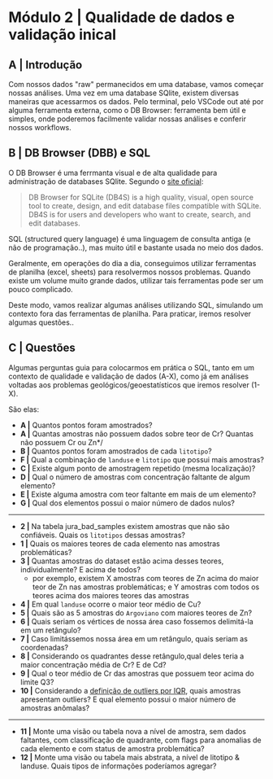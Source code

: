 # Módulo 2 | Qualidade de dados e validação inical

## A | Introdução

Com nossos dados "raw" permanecidos em uma database, vamos começar nossas análises. Uma vez em uma database SQlite, existem diversas maneiras que acessarmos os dados. Pelo terminal, pelo VSCode out até por alguma ferramenta externa, como o DB Browser: ferramenta bem útil e simples, onde poderemos facilmente validar nossas análises e conferir nossos workflows.

## B | DB Browser (DBB) e SQL

O DB Browser é uma ferrmanta visual e de alta qualidade para administração de databases SQlite. Segundo o [site oficial](https://sqlitebrowser.org/):

>DB Browser for SQLite (DB4S) is a high quality, visual, open source tool to create, design, and edit database files compatible with SQLite. DB4S is for users and developers who want to create, search, and edit databases.

SQL (structured query language) é uma linguagem de consulta antiga (e não de programação..), mas muito útil e bastante usada no meio dos dados.

Geralmente, em operações do dia a dia, conseguimos utilizar ferramentas de planilha (excel, sheets) para resolvermos nossos problemas. Quando existe um volume muito grande dados, utilizar tais ferramentas pode ser um pouco complicado.

Deste modo, vamos realizar algumas análises utilizando SQL, simulando um contexto fora das ferramentas de planilha. Para praticar, iremos resolver algumas questões..

## C | Questões

Algumas perguntas guia para colocarmos em prática o SQL, tanto em um contexto de qualidade e validação de dados (A-X), como já em análises voltadas aos problemas geológicos/geoestatísticos que iremos resolver (1-X).

São elas:

* **A |** Quantos pontos foram amostrados?
* **A |** Quantas amostras não possuem dados sobre teor de Cr? Quantas não possuem Cr ou Zn*/
* **B |** Quantos pontos foram amostrados de cada `litotipo`?
* **F |** Qual a combinação de `landuse` e `litotipo` que possui mais amostras?
* **C |** Existe algum ponto de amostragem repetido (mesma localização)?
* **D |** Qual o número de amostras com concentração faltante de algum elemento?
* **E |** Existe alguma amostra com teor faltante em mais de um elemento?
* **G |** Qual dos elementos possui o maior número de dados nulos?

---

* **2 |** Na tabela jura_bad_samples existem amostras que não são confiáveis. Quais os `litotipos` dessas amostras?
* **1 |** Quais os maiores teores de cada elemento nas amostras problemáticas?
* **3 |** Quantas amostras do dataset estão acima desses teores, individualmente? E acima de todos?
  * por exemplo, existem X amostras com teores de Zn acima do maior teor de Zn nas amostras problemáticas; e Y amostras com todos os teores acima dos maiores teores das amostras
* **4 |** Em qual `landuse` ocorre o maior teor médio de Cu?
* **5 |** Quais são as 5 amostras do `Argoviano` com maiores teores de Zn?
* **6 |** Quais seriam os vértices de nossa área caso fossemos delimitá-la em um retângulo?
* **7 |** Caso limitássemos nossa área em um retângulo, quais seriam as coordenadas?
* **8 |** Considerando os quadrantes desse retângulo,qual deles teria a maior concentração média de Cr? E de Cd?
* **9 |** Qual o teor médio de Cr das amostras que possuem teor acima do limite Q3?
* **10 |** Considerando a [definição de outliers por IQR](https://towardsdatascience.com/why-1-5-in-iqr-method-of-outlier-detection-5d07fdc82097), quais amostras apresentam outliers? E qual elemento possui o maior número de amostras anômalas?

---

* **11 |** Monte uma visão ou tabela nova a nível de amostra, sem dados faltantes, com classificação de quadrante, com flags para anomalias de cada elemento e com status de amostra problemática?
* **12 |** Monte uma visão ou tabela mais abstrata, a nível de litotipo & landuse. Quais tipos de informações poderíamos agregar?
